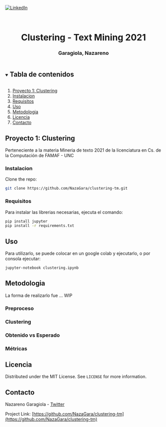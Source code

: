 <!--
*** Thanks for checking out the Best-README-Template. If you have a suggestion
*** that would make this better, please fork the repo and create a pull request
*** or simply open an issue with the tag "enhancement".
*** Thanks again! Now go create something AMAZING! :D
***
***
***
*** To avoid retyping too much info. Do a search and replace for the following:
*** NazaGara, clustering-tm, twitter_handle, clustering, project_description
-->



<!-- PROJECT SHIELDS -->
<!--
*** I'm using markdown "reference style" links for readability.
*** Reference links are enclosed in brackets [ ] instead of parentheses ( ).
*** See the bottom of this document for the declaration of the reference variables
*** for contributors-url, forks-url, etc. This is an optional, concise syntax you may use.
*** https://www.markdownguide.org/basic-syntax/#reference-style-links
-->

[![LinkedIn][linkedin-shield]][linkedin-url]



<!-- PROJECT LOGO -->
<br />
  <p align="center">
    <h1 align="center"> Clustering - Text Mining 2021</h1>
    <h3 align="center"> Garagiola, Nazareno </h3>
</p>



<!-- TABLE OF CONTENTS -->
<details open="open">
  <summary><h2 style="display: inline-block">Tabla de contenidos</h2></summary>
  <ol>
    <li><a href="#about-the-project">Proyecto 1: Clustering</a></li>
    <li><a href="#instalacion">Instalacion</a></li>
    <li><a href="#requisitos">Requisitos</a></li>
    <li><a href="#uso">Uso</a></li>
    <li><a href="#metodologia">Metodologia</a></li>
    <li><a href="#licencia">Licencia</a></li>
    <li><a href="#contacto">Contacto</a></li>
  </ol>
</details>



## Proyecto 1: Clustering

Perteneciente a la materia Mineria de texto 2021 de la licenciatura en Cs. de la Computación de FAMAF - UNC


### Instalacion
Clone the repo:
```sh
git clone https://github.com/NazaGara/clustering-tm.git
```
### Requisitos

Para instalar las librerias necesarias, ejecuta el comando:
```sh
pip install jupyter
pip install -r requirements.txt
```


## Uso

Para utilizarlo, se puede colocar en un google colab y ejecutarlo, o por 
consola ejecutar:

```sh
jupyter-notebook clustering.ipynb
```

## Metodologia

La forma de realizarlo fue ... WIP
### Preproceso

### Clustering

### Obtenido vs Esperado

### Métricas

## Licencia

Distributed under the MIT License. See `LICENSE` for more information.




## Contacto

Nazareno Garagiola - [Twitter](https://twitter.com/nazagara99)

Project Link: [https://github.com/NazaGara/clustering-tm](https://github.com/NazaGara/clustering-tm)




[license-shield]: https://img.shields.io/github/license/NazaGara/repo.svg?style=for-the-badge
[license-url]: https://github.com/NazaGara/clustering-tm/blob/main/LICENSE
[linkedin-shield]: https://img.shields.io/badge/-LinkedIn-black.svg?style=for-the-badge&logo=linkedin&colorB=555
[linkedin-url]: https://linkedin.com/in/nazareno-garagiola/
